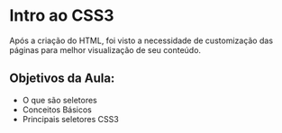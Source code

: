 # Intro ao CSS3

Após a criação do HTML, foi visto a necessidade de customização das páginas para melhor visualização de seu conteúdo.

## Objetivos da Aula:
- O que são seletores
- Conceitos Básicos
- Principais seletores CSS3
